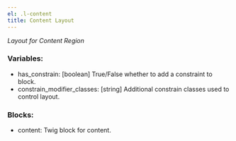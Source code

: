 ```yaml
---
el: .l-content
title: Content Layout
---
```

_Layout for Content Region_

### Variables:
* has_constrain: [boolean] True/False whether to add a constraint to block.
* constrain_modifier_classes: [string] Additional constrain classes used to control layout.

### Blocks:
* content: Twig block for content.

